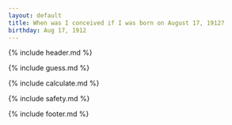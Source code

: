 ```yaml
---
layout: default
title: When was I conceived if I was born on August 17, 1912?
birthday: Aug 17, 1912
---
```


{% include header.md %}

{% include guess.md %}

{% include calculate.md %}

{% include safety.md %}

{% include footer.md %}




